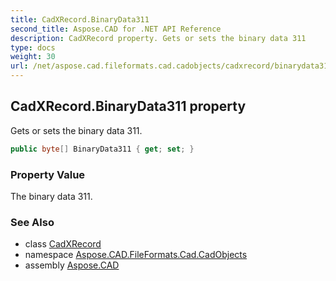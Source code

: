 ```yaml
---
title: CadXRecord.BinaryData311
second_title: Aspose.CAD for .NET API Reference
description: CadXRecord property. Gets or sets the binary data 311
type: docs
weight: 30
url: /net/aspose.cad.fileformats.cad.cadobjects/cadxrecord/binarydata311/
---
```

## CadXRecord.BinaryData311 property

Gets or sets the binary data 311.

```csharp
public byte[] BinaryData311 { get; set; }
```

### Property Value

The binary data 311.

### See Also

* class [CadXRecord](../)
* namespace [Aspose.CAD.FileFormats.Cad.CadObjects](../../cadxrecord/)
* assembly [Aspose.CAD](../../../)


